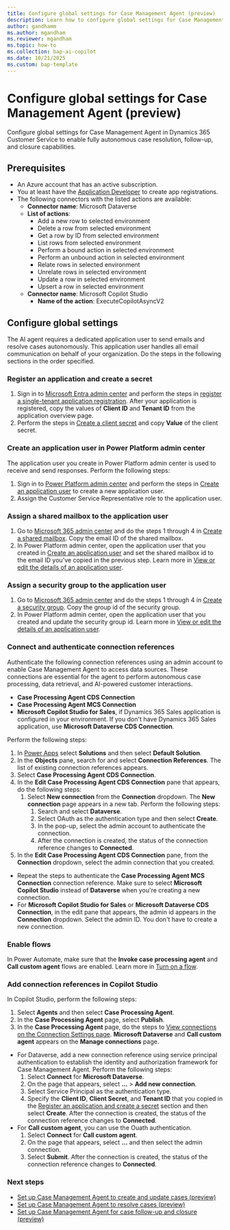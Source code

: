 ```yaml
---
title: Configure global settings for Case Management Agent (preview)
description: Learn how to configure global settings for Case Management Agent in Dynamics 365 Customer Service to enable fully autonomous case resolution, follow-up, and closure capabilities.
author: gandhamm
ms.author: mgandham
ms.reviewer: mgandham
ms.topic: how-to 
ms.collection: bap-ai-copilot 
ms.date: 10/21/2025
ms.custom: bap-template
---
```


# Configure global settings for Case Management Agent (preview)

Configure global settings for Case Management Agent in Dynamics 365 Customer Service to enable fully autonomous case resolution, follow-up, and closure capabilities.

## Prerequisites

- An Azure account that has an active subscription.
- You at least have the [Application Developer](/entra/identity/role-based-access-control/permissions-reference#application-developer) to create app registrations.
- The following connectors with the listed actions are available:
    - **Connector name**: Microsoft Dataverse
    - **List of actions**:
        - Add a new row to selected environment
        - Delete a row from selected environment
        - Get a row by ID from selected environment
        - List rows from selected environment
        - Perform a bound action in selected environment
        - Perform an unbound action in selected environment
        - Relate rows in selected environment
        - Unrelate rows in selected environment
        - Update a row in selected environment
        - Upsert a row in selected environment
    - **Connector name**: Microsoft Copilot Studio
        - **Name of the action**: ExecuteCopilotAsyncV2

## Configure global settings

The AI agent requires a dedicated application user to send emails and resolve cases autonomously. This application user handles all email communication on behalf of your organization. Do the steps in the following sections in the order specified.

### Register an application and create a secret 

1. Sign in to [Microsoft Entra admin center](https://entra.microsoft.com) and perform the steps in [register a single-tenant application registration](/entra/identity-platform/quickstart-register-app#register-an-application). After your application is registered, copy the values of **Client ID** and **Tenant ID** from the application overview page.
1. Perform the steps in [Create a client secret](/entra/identity-platform/how-to-add-credentials?tabs=client-secret#add-a-credential-to-your-application) and copy **Value** of the client secret.

### Create an application user in Power Platform admin center

The application user you create in Power Platform admin center is used to receive and send responses. Perform the following steps:

1. Sign in to [Power Platform admin center](https://admin.powerplatform.microsoft.com) and perform the steps in [Create an application user](/power-platform/admin/manage-application-users?tabs=new#create-an-application-user) to create a new application user. 
1. Assign the Customer Service Representative role to the application user.

### Assign a shared mailbox to the application user

1. Go to [Microsoft 365 admin center](https://admin.cloud.microsoft/) and do the steps 1 through 4 in [Create a shared mailbox](/microsoft-365/admin/email/create-a-shared-mailbox#create-a-shared-mailbox-and-add-members). Copy the email ID of the shared mailbox.
1. In Power Platform admin center, open the application user that you created in [Create an application user](#create-an-application-user-in-power-platform-admin-center) and set the shared mailbox id to the email ID you've copied in the previous step. Learn more in [View or edit the details of an application user](/power-platform/admin/manage-application-users?tabs=new#view-or-edit-the-details-of-an-application-user).

### Assign a security group to the application user

1. Go to [Microsoft 365 admin center](https://admin.cloud.microsoft/) and do the steps 1 through 4 in [Create a security group](/microsoft-365/admin/email/create-edit-or-delete-a-security-group#add-a-security-group). Copy the group id of the security group.
1. In Power Platform admin center, open the application user that you created and update the security group id. Learn more in [View or edit the details of an application user](/power-platform/admin/manage-application-users?tabs=new#view-or-edit-the-details-of-an-application-user).

### Connect and authenticate connection references

Authenticate the following connection references using an admin account to enable Case Management Agent to access data sources. These connections are essential for the agent to perform autonomous case processing, data retrieval, and AI-powered customer interactions. 

- **Case Processing Agent CDS Connection**
- **Case Processing Agent MCS Connection**
- **Microsoft Copilot Studio for Sales**, if Dynamics 365 Sales application is configured in your environment. If you don't have Dynamics 365 Sales application, use **Microsoft Dataverse CDS Connection**.

Perform the following steps:

1. In [Power Apps](https://make.powerapps.com/) select **Solutions** and then select **Default Solution**.
1. In the **Objects** pane, search for and select **Connection References**. The list of existing connection references appears.
1. Select **Case Processing Agent CDS Connection**.
1. In the **Edit Case Processing Agent CDS Connection** pane that appears, do the following steps:
    1. Select **New connection** from the **Connection** dropdown. The **New connection** page appears in a new tab. Perform the following steps:
       1. Search and select **Dataverse**.
       1. Select OAuth as the authentication type and then select **Create**.
       1. In the pop-up, select the admin account to authenticate the connection.
       1. After the connection is created, the status of the connection reference changes to **Connected**.
1. In the **Edit Case Processing Agent CDS Connection** pane, from the **Connection** dropdown, select the admin connection that you created.

- Repeat the steps to authenticate the **Case Processing Agent MCS Connection** connection reference. Make sure to select **Microsoft Copilot Studio** instead of **Dataverse** when you're creating a new connection.
- For **Microsoft Copilot Studio for Sales** or **Microsoft Dataverse CDS Connection**, in the edit pane that appears, the admin id appears in the **Connection** dropdown. Select the admin ID. You don't have to create a new connection.

### Enable flows

In Power Automate, make sure that the **Invoke case processing agent** and **Call custom agent** flows are enabled. Learn more in [Turn on a flow](/power-automate/disable-flow#turn-on-a-flow).

### Add connection references in Copilot Studio

In Copilot Studio, perform the following steps:

 1. Select **Agents** and then select **Case Processing Agent**.
 1. In the **Case Processing Agent** page, select **Publish**.
 1. In the **Case Processing Agent** page, do the steps to [View connections on the Connection Settings page](/microsoft-copilot-studio/authoring-connections#view-connections-on-the-connection-settings-page). **Microsoft Dataverse** and **Call custom agent** appears on the **Manage connections** page.

   - For Dataverse, add a new connection reference using service principal authentication to establish the identity and authorization framework for Case Management Agent. Perform the following steps:
       1. Select **Connect** for **Microsoft Dataverse**.
       1. On the page that appears, select **...** > **Add new connection**.
       1. Select Service Principal as the authentication type.
       1. Specify the **Client ID**, **Client Secret**, and **Tenant ID** that you copied in the [Register an application and create a secret](#register-an-application-and-create-a-secret) section and then select **Create**. After the connection is created, the status of the connection reference changes to **Connected**.
   - For **Call custom agent**, you can use the Ouath authentication.
       1. Select **Connect** for **Call custom agent**.
       1. On the page that appears, select **...** and then select the admin connection.
       1. Select **Submit**. After the connection is created, the status of the connection reference changes to **Connected**.

### Next steps

- [Set up Case Management Agent to create and update cases (preview)](set-up-autonomous-case-agents.md)     
- [Set up Case Management Agent to resolve cases (preview)](set-up-case-resolution-agent.md)              
- [Set up Case Management Agent for case follow-up and closure (preview)](set-up-case-closure.md)      